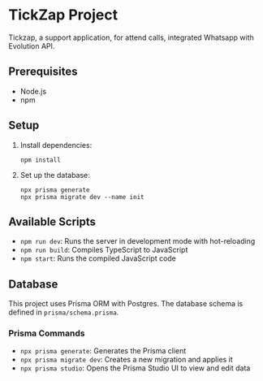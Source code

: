 # TickZap Project

Tickzap, a support application, for attend calls, integrated Whatsapp with Evolution API.

## Prerequisites

- Node.js
- npm

## Setup

1. Install dependencies:
   ```
   npm install
   ```

2. Set up the database:
   ```
   npx prisma generate
   npx prisma migrate dev --name init
   ```

## Available Scripts

- `npm run dev`: Runs the server in development mode with hot-reloading
- `npm run build`: Compiles TypeScript to JavaScript
- `npm start`: Runs the compiled JavaScript code

## Database

This project uses Prisma ORM with Postgres. The database schema is defined in `prisma/schema.prisma`.

### Prisma Commands

- `npx prisma generate`: Generates the Prisma client
- `npx prisma migrate dev`: Creates a new migration and applies it
- `npx prisma studio`: Opens the Prisma Studio UI to view and edit data
